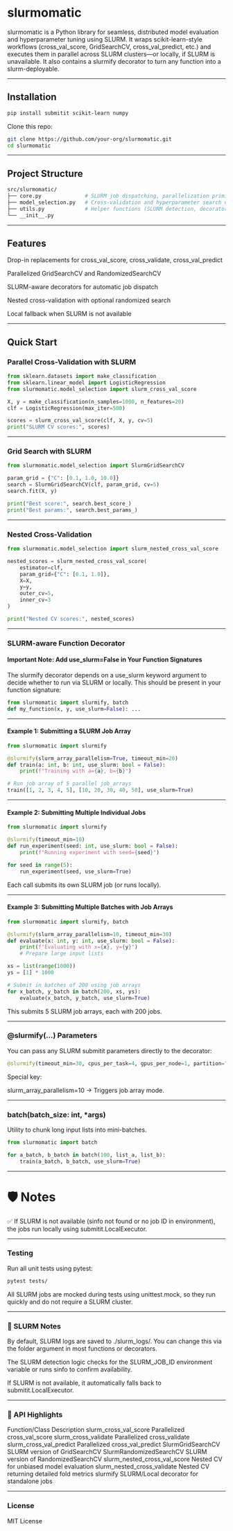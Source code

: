 
# slurmomatic
slurmomatic is a Python library for seamless, distributed model evaluation and hyperparameter tuning using SLURM. It wraps scikit-learn-style workflows (cross_val_score, GridSearchCV, cross_val_predict, etc.) and executes them in parallel across SLURM clusters—or locally, if SLURM is unavailable. It also contains a slurmify decorator to turn any function into a slurm-deployable.

---


## Installation
```bash
pip install submitit scikit-learn numpy
```

Clone this repo:

```bash
git clone https://github.com/your-org/slurmomatic.git
cd slurmomatic
```

---


## Project Structure
```bash
src/slurmomatic/
├── core.py              # SLURM job dispatching, parallelization primitives
├── model_selection.py   # Cross-validation and hyperparameter search utilities
├── utils.py             # Helper functions (SLURM detection, decorators, etc.)
└── __init__.py
```

---


## Features
Drop-in replacements for cross_val_score, cross_validate, cross_val_predict

Parallelized GridSearchCV and RandomizedSearchCV

SLURM-aware decorators for automatic job dispatch

Nested cross-validation with optional randomized search

Local fallback when SLURM is not available

---


## Quick Start

### Parallel Cross-Validation with SLURM

```python
from sklearn.datasets import make_classification
from sklearn.linear_model import LogisticRegression
from slurmomatic.model_selection import slurm_cross_val_score

X, y = make_classification(n_samples=1000, n_features=20)
clf = LogisticRegression(max_iter=500)

scores = slurm_cross_val_score(clf, X, y, cv=5)
print("SLURM CV scores:", scores)
```

---


### Grid Search with SLURM

```python
from slurmomatic.model_selection import SlurmGridSearchCV

param_grid = {"C": [0.1, 1.0, 10.0]}
search = SlurmGridSearchCV(clf, param_grid, cv=5)
search.fit(X, y)

print("Best score:", search.best_score_)
print("Best params:", search.best_params_)
```

---

### Nested Cross-Validation

```python
from slurmomatic.model_selection import slurm_nested_cross_val_score

nested_scores = slurm_nested_cross_val_score(
    estimator=clf,
    param_grid={"C": [0.1, 1.0]},
    X=X,
    y=y,
    outer_cv=5,
    inner_cv=3
)

print("Nested CV scores:", nested_scores)
```

---

### SLURM-aware Function Decorator

#### Important Note: Add use_slurm=False in Your Function Signatures
The slurmify decorator depends on a use_slurm keyword argument to decide whether to run via SLURM or locally. This should be present in your function signature:

```python
from slurmomatic import slurmify, batch
def my_function(x, y, use_slurm=False): ...
```

---

#### Example 1: Submitting a SLURM Job Array

```python
from slurmomatic import slurmify

@slurmify(slurm_array_parallelism=True, timeout_min=20)
def train(a: int, b: int, use_slurm: bool = False):
    print(f"Training with a={a}, b={b}")

# Run job array of 5 parallel job_arrays
train([1, 2, 3, 4, 5], [10, 20, 30, 40, 50], use_slurm=True)
```

---

#### Example 2: Submitting Multiple Individual Jobs

```python
from slurmomatic import slurmify

@slurmify(timeout_min=10)
def run_experiment(seed: int, use_slurm: bool = False):
    print(f"Running experiment with seed={seed}")

for seed in range(5):
    run_experiment(seed, use_slurm=True)
```
Each call submits its own SLURM job (or runs locally).

---

#### Example 3: Submitting Multiple Batches with Job Arrays
```python
from slurmomatic import slurmify, batch

@slurmify(slurm_array_parallelism=10, timeout_min=30)
def evaluate(x: int, y: int, use_slurm: bool = False):
    print(f"Evaluating with x={x}, y={y}")
    # Prepare large input lists

xs = list(range(1000))
ys = [1] * 1000

# Submit in batches of 200 using job arrays
for x_batch, y_batch in batch(200, xs, ys):
    evaluate(x_batch, y_batch, use_slurm=True)
```
This submits 5 SLURM job arrays, each with 200 jobs.

---

### @slurmify(...) Parameters
You can pass any SLURM submitit parameters directly to the decorator:
```python
@slurmify(timeout_min=30, cpus_per_task=4, gpus_per_node=1, partition="gpu")
```

Special key:

slurm_array_parallelism=10 → Triggers job array mode. 

---

### batch(batch_size: int, *args)
Utility to chunk long input lists into mini-batches.
```python
from slurmomatic import batch

for a_batch, b_batch in batch(100, list_a, list_b):
    train(a_batch, b_batch, use_slurm=True)
```

---

# 🛡️ Notes
✅ If SLURM is not available (sinfo not found or no job ID in environment), the jobs run locally using submitit.LocalExecutor.

---

### Testing
Run all unit tests using pytest:

```bash
pytest tests/
```

All SLURM jobs are mocked during tests using unittest.mock, so they run quickly and do not require a SLURM cluster.

---

### 🧠 SLURM Notes
By default, SLURM logs are saved to ./slurm_logs/. You can change this via the folder argument in most functions or decorators.

The SLURM detection logic checks for the SLURM_JOB_ID environment variable or runs sinfo to confirm availability.

If SLURM is not available, it automatically falls back to submitit.LocalExecutor.

---

### 📘 API Highlights
Function/Class	Description
slurm_cross_val_score	Parallelized cross_val_score
slurm_cross_validate	Parallelized cross_validate
slurm_cross_val_predict	Parallelized cross_val_predict
SlurmGridSearchCV	SLURM version of GridSearchCV
SlurmRandomizedSearchCV	SLURM version of RandomizedSearchCV
slurm_nested_cross_val_score	Nested CV for unbiased model evaluation
slurm_nested_cross_validate	Nested CV returning detailed fold metrics
slurmify	SLURM/Local decorator for standalone jobs

---

### License
MIT License

